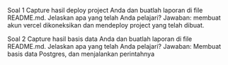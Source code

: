 Soal 1
Capture hasil deploy project Anda dan buatlah laporan di file README.md. Jelaskan apa yang telah Anda pelajari?
Jawaban: membuat akun vercel dikoneksikan dan mendeploy project yang telah dibuat.

Soal 2
Capture hasil basis data Anda dan buatlah laporan di file README.md. Jelaskan apa yang telah Anda pelajari?
Jawaban: Membuat basis data Postgres, dan menjalankan perintahnya
